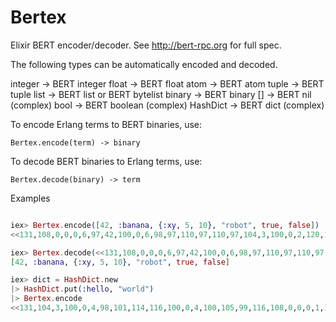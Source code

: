# Bertex

Elixir BERT encoder/decoder. See http://bert-rpc.org for full spec.

The following types can be automatically encoded and decoded.


  integer   -> BERT integer
  float     -> BERT float
  atom      -> BERT atom
  tuple     -> BERT tuple
  list      -> BERT list or BERT bytelist
  binary    -> BERT binary
  []        -> BERT nil (complex)
  bool      -> BERT boolean (complex)
  HashDict  -> BERT dict (complex)

To encode Erlang terms to BERT binaries, use:

    Bertex.encode(term) -> binary

To decode BERT binaries to Erlang terms, use:

    Bertex.decode(binary) -> term

Examples

```elixir

iex> Bertex.encode([42, :banana, {:xy, 5, 10}, "robot", true, false])
<<131,108,0,0,0,6,97,42,100,0,6,98,97,110,97,110,97,104,3,100,0,2,120,121,97,5,97,10,109,0,0,0,5,114,111,98,111,116,104,2,100,0,4,98,101,114,116,100,0,4,116,114,117,101,104,2,100,0,4,98,101,114,116,100,0,5,102,97,108,115,101,106>>

iex> Bertex.decode(<<131,108,0,0,0,6,97,42,100,0,6,98,97,110,97,110,97,104,3,100,0,2,120,121,97,5,97,10,109,0,0,0,5,114,111,98,111,116,104,2,100,0,4,98,101,114,116,100,0,4,116,114,117,101,104,2,100,0,4,98,101,114,116,100,0,5,102,97,108,115,101,106>>)
[42, :banana, {:xy, 5, 10}, "robot", true, false]

iex> dict = HashDict.new
|> HashDict.put(:hello, "world")
|> Bertex.encode
<<131,104,3,100,0,4,98,101,114,116,100,0,4,100,105,99,116,108,0,0,0,1,104,2,100,0,5,104,101,108,108,111,109,0,0,0,5,119,111,114,108,100,106>>

```
